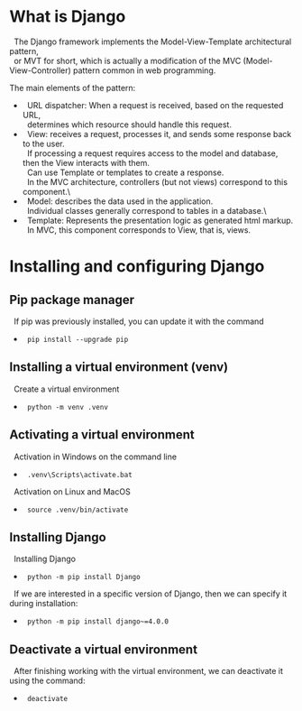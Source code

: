 # What is Django

&nbsp; The Django framework implements the Model-View-Template architectural pattern,\
&nbsp; or MVT for short, which is actually a modification of the MVC (Model-View-Controller) pattern common in web programming.

The main elements of the pattern:

- &nbsp; URL dispatcher: When a request is received, based on the requested URL,\
  &nbsp; determines which resource should handle this request.
- &nbsp; View: receives a request, processes it, and sends some response back to the user.\
  &nbsp; If processing a request requires access to the model and database, then the View interacts with them.\
  &nbsp; Can use Template or templates to create a response.\
  &nbsp; In the MVC architecture, controllers (but not views) correspond to this component.\
- &nbsp; Model: describes the data used in the application.\
  &nbsp; Individual classes generally correspond to tables in a database.\
- &nbsp; Template: Represents the presentation logic as generated html markup.\
  &nbsp; In MVC, this component corresponds to View, that is, views.


# Installing and configuring Django

## Pip package manager

&nbsp; If pip was previously installed, you can update it with the command
- &nbsp; `pip install --upgrade pip`

## Installing a virtual environment (venv)

&nbsp; Create a virtual environment
- &nbsp; `python -m venv .venv`

## Activating a virtual environment

&nbsp; Activation in Windows on the command line
- &nbsp; `.venv\Scripts\activate.bat`

&nbsp; Activation on Linux and MacOS
- &nbsp; `source .venv/bin/activate`

## Installing Django

&nbsp; Installing Django
- &nbsp; `python -m pip install Django`

&nbsp; If we are interested in a specific version of Django, then we can specify it during installation:
- &nbsp; `python -m pip install django~=4.0.0`

## Deactivate a virtual environment

&nbsp; After finishing working with the virtual environment, we can deactivate it using the command:
- &nbsp; `deactivate`
